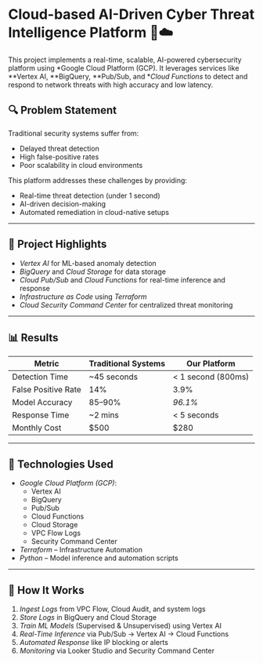 # Cloud-based AI-Driven Cyber Threat Intelligence Platform 🚨☁️

This project implements a real-time, scalable, AI-powered cybersecurity platform using *Google Cloud Platform (GCP). It leverages services like **Vertex AI, **BigQuery, **Pub/Sub, and **Cloud Functions* to detect and respond to network threats with high accuracy and low latency.

## 🔍 Problem Statement

Traditional security systems suffer from:
- Delayed threat detection
- High false-positive rates
- Poor scalability in cloud environments

This platform addresses these challenges by providing:
- Real-time threat detection (under 1 second)
- AI-driven decision-making
- Automated remediation in cloud-native setups

---

## 🚀 Project Highlights

- *Vertex AI* for ML-based anomaly detection  
- *BigQuery* and *Cloud Storage* for data storage  
- *Cloud Pub/Sub* and *Cloud Functions* for real-time inference and response  
- *Infrastructure as Code* using *Terraform*  
- *Cloud Security Command Center* for centralized threat monitoring  

---

## 📊 Results

| Metric              | Traditional Systems | Our Platform          |
|---------------------|---------------------|------------------------|
| Detection Time      | ~45 seconds         | < 1 second (800ms)     |
| False Positive Rate | 14%                 | 3.9%                   |
| Model Accuracy      | 85–90%              | *96.1%*              |
| Response Time       | ~2 mins             | < 5 seconds            |
| Monthly Cost        | $500                | $280                   |

---

## 🧠 Technologies Used

- *Google Cloud Platform (GCP)*:
  - Vertex AI
  - BigQuery
  - Pub/Sub
  - Cloud Functions
  - Cloud Storage
  - VPC Flow Logs
  - Security Command Center
- *Terraform* – Infrastructure Automation  
- *Python* – Model inference and automation scripts  

---

## 🔧 How It Works

1. *Ingest Logs* from VPC Flow, Cloud Audit, and system logs  
2. *Store Logs* in BigQuery and Cloud Storage  
3. *Train ML Models* (Supervised & Unsupervised) using Vertex AI  
4. *Real-Time Inference* via Pub/Sub → Vertex AI → Cloud Functions  
5. *Automated Response* like IP blocking or alerts  
6. *Monitoring* via Looker Studio and Security Command Center
